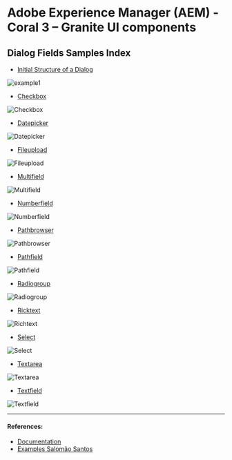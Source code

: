 Adobe Experience Manager (AEM) - Coral 3 – Granite UI components
=========

Dialog Fields Samples Index
---------

* [Initial Structure of a Dialog](https://gist.github.com/JenniferSantoss/739ca11daecff936a2da164802c53d84#file-build-of-structure-of-a-dialog-with-tab-and-field-of-text-xml)

  
![example1](https://github.com/JenniferSantoss/dialog-fields-aem/assets/123119520/780e2cd3-96b9-4394-a623-b8491f8ae92c)

  
* [Checkbox](https://gist.github.com/JenniferSantoss/739ca11daecff936a2da164802c53d84#file-checkbox-coral-xml)


![Checkbox](https://github.com/JenniferSantoss/dialog-fields-aem/assets/123119520/3868ec2b-79d8-4207-a004-efb43057852f)

  
* [Datepicker](https://gist.github.com/JenniferSantoss/739ca11daecff936a2da164802c53d84#file-datepicker-coral-xml)

![Datepicker](https://github.com/JenniferSantoss/dialog-fields-aem/assets/123119520/3ef87d71-ca0b-4168-9dd8-932a9ce02f21)

  
* [Fileupload](https://gist.github.com/JenniferSantoss/739ca11daecff936a2da164802c53d84#file-fileupload-coral-xml)

![Fileupload](https://github.com/JenniferSantoss/dialog-fields-aem/assets/123119520/341453b7-1f89-45c0-8201-74f62f1af478)


* [Multifield](https://gist.github.com/JenniferSantoss/739ca11daecff936a2da164802c53d84#file-multifield-coral-xml)

![Multifield](https://github.com/JenniferSantoss/dialog-fields-aem/assets/123119520/d6daf940-48c2-45fc-a214-dbb66d71faf9)


  
* [Numberfield](https://gist.github.com/JenniferSantoss/739ca11daecff936a2da164802c53d84#file-numberfield-coral-xml)

![Numberfield](https://github.com/JenniferSantoss/dialog-fields-aem/assets/123119520/a8dd6d8c-7b74-40fb-b690-9bc3685af3f9)


  
* [Pathbrowser](https://gist.github.com/JenniferSantoss/739ca11daecff936a2da164802c53d84#file-pathbrowser-coral-xml)

![Pathbrowser](https://github.com/JenniferSantoss/dialog-fields-aem/assets/123119520/8aaa0229-c43c-40e3-aace-71ccee918553)


  
* [Pathfield](https://gist.github.com/JenniferSantoss/739ca11daecff936a2da164802c53d84#file-pathfield-coral-xml)

![Pathfield](https://github.com/JenniferSantoss/dialog-fields-aem/assets/123119520/bf5b8748-1b1b-4ed8-87c5-4cb0b0a542e3)



* [Radiogroup](https://gist.github.com/JenniferSantoss/739ca11daecff936a2da164802c53d84#file-radiogroup-coral-xml)

![Radiogroup](https://github.com/JenniferSantoss/dialog-fields-aem/assets/123119520/885a01ca-29f4-4228-92de-27542964dfe2)


  
* [Ricktext](https://gist.github.com/JenniferSantoss/739ca11daecff936a2da164802c53d84#file-richtext-xml)

![Richtext](https://github.com/JenniferSantoss/dialog-fields-aem/assets/123119520/eb801e60-f078-41bf-8f88-3b3901395b66)



* [Select](https://gist.github.com/JenniferSantoss/739ca11daecff936a2da164802c53d84#file-select-coral-xml)

![Select](https://github.com/JenniferSantoss/dialog-fields-aem/assets/123119520/c95b4e94-078a-4d1b-8278-59533b7cd2bf)



* [Textarea](https://gist.github.com/JenniferSantoss/739ca11daecff936a2da164802c53d84#file-textarea-coral-xml)

![Textarea](https://github.com/JenniferSantoss/dialog-fields-aem/assets/123119520/27ed0923-ee25-42e0-9208-471878cf21c0)



* [Textfield](https://gist.github.com/JenniferSantoss/739ca11daecff936a2da164802c53d84#file-textfield-coral-xml)

![Textfield](https://github.com/JenniferSantoss/dialog-fields-aem/assets/123119520/ea41ac2c-7903-4ac0-8651-a08cdf7355f5)


---
#### References:

* [Documentation](https://techrevel.blog/2017/05/26/coral-3-granite-ui-components/)
* [Examples Salomão Santos](https://gist.github.com/salomao-santos/0cd0240b9824b52a5fdf777ab712cfe2)
